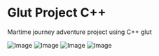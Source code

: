 # Glut Project C++
 Martime journey adventure project using C++ glut 

![Image](https://github.com/user-attachments/assets/69008ac4-256b-4740-b9e7-7274129dfe05)
![Image](https://github.com/user-attachments/assets/eb28d38f-e876-4f7b-ac7e-6716e588354a)
![Image](https://github.com/user-attachments/assets/04676f57-b0c4-440f-8d56-f2e6b1981f3e)
![Image](https://github.com/user-attachments/assets/5a41a19b-c296-4564-9054-d2c8647f63ef)

